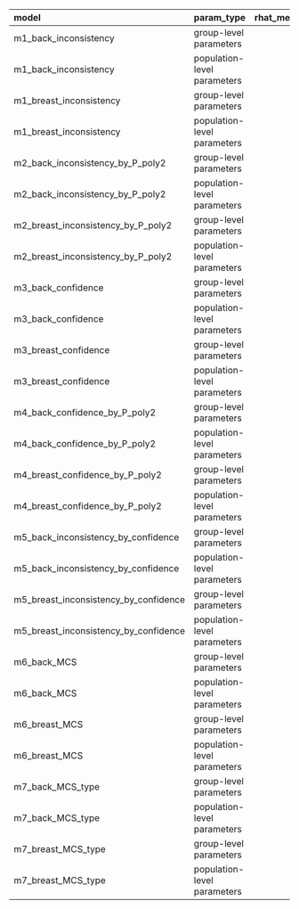 |model                                 |param_type                  | rhat_median| rhat_worst| rhat_not_ok_prop| neff_ratio_median| neff_ratio_worst| neff_not_ok_prop|
|:-------------------------------------|:---------------------------|-----------:|----------:|----------------:|-----------------:|----------------:|----------------:|
|m1_back_inconsistency                 |group-level parameters      |           1|          1|                0|              0.96|             0.73|                0|
|m1_back_inconsistency                 |population-level parameters |           1|          1|                0|              0.77|             0.68|                0|
|m1_breast_inconsistency               |group-level parameters      |           1|          1|                0|              0.94|             0.67|                0|
|m1_breast_inconsistency               |population-level parameters |           1|          1|                0|              0.70|             0.55|                0|
|m2_back_inconsistency_by_P_poly2      |group-level parameters      |           1|          1|                0|              0.97|             0.75|                0|
|m2_back_inconsistency_by_P_poly2      |population-level parameters |           1|          1|                0|              0.84|             0.74|                0|
|m2_breast_inconsistency_by_P_poly2    |group-level parameters      |           1|          1|                0|              0.94|             0.70|                0|
|m2_breast_inconsistency_by_P_poly2    |population-level parameters |           1|          1|                0|              0.89|             0.64|                0|
|m3_back_confidence                    |group-level parameters      |           1|          1|                0|              0.97|             0.40|                0|
|m3_back_confidence                    |population-level parameters |           1|          1|                0|              0.78|             0.40|                0|
|m3_breast_confidence                  |group-level parameters      |           1|          1|                0|              0.53|             0.38|                0|
|m3_breast_confidence                  |population-level parameters |           1|          1|                0|              0.50|             0.21|                0|
|m4_back_confidence_by_P_poly2         |group-level parameters      |           1|          1|                0|              0.98|             0.46|                0|
|m4_back_confidence_by_P_poly2         |population-level parameters |           1|          1|                0|              0.91|             0.46|                0|
|m4_breast_confidence_by_P_poly2       |group-level parameters      |           1|          1|                0|              0.62|             0.47|                0|
|m4_breast_confidence_by_P_poly2       |population-level parameters |           1|          1|                0|              0.80|             0.33|                0|
|m5_back_inconsistency_by_confidence   |group-level parameters      |           1|          1|                0|              0.98|             0.66|                0|
|m5_back_inconsistency_by_confidence   |population-level parameters |           1|          1|                0|              0.79|             0.73|                0|
|m5_breast_inconsistency_by_confidence |group-level parameters      |           1|          1|                0|              0.94|             0.69|                0|
|m5_breast_inconsistency_by_confidence |population-level parameters |           1|          1|                0|              0.89|             0.82|                0|
|m6_back_MCS                           |group-level parameters      |           1|          1|                0|              0.98|             0.85|                0|
|m6_back_MCS                           |population-level parameters |           1|          1|                0|              0.98|             0.86|                0|
|m6_breast_MCS                         |group-level parameters      |           1|          1|                0|              0.96|             0.69|                0|
|m6_breast_MCS                         |population-level parameters |           1|          1|                0|              0.98|             0.96|                0|
|m7_back_MCS_type                      |group-level parameters      |           1|          1|                0|              0.94|             0.77|                0|
|m7_back_MCS_type                      |population-level parameters |           1|          1|                0|              0.98|             0.86|                0|
|m7_breast_MCS_type                    |group-level parameters      |           1|          1|                0|              0.96|             0.81|                0|
|m7_breast_MCS_type                    |population-level parameters |           1|          1|                0|              0.98|             0.92|                0|
